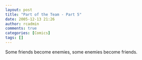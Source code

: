 ```yaml
---
layout: post
title: "Part of the Team - Part 5"
date: 2005-12-13 21:26
author: rcadmin
comments: true
categories: [Comics]
tags: []
---
```

Some friends become enemies, some enemies become friends.

<!--more-->
<img src="http://www.bitsmack.com/wp/wp-content/comics/20051213.png" alt="" />
